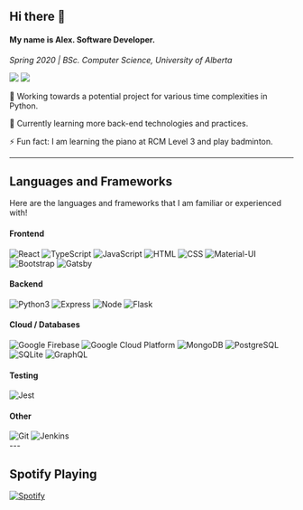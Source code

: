 ## Hi there 👋

#### My name is Alex. Software Developer.

_Spring 2020 | BSc. Computer Science, University of Alberta_

[<img src="https://img.shields.io/badge/linkedin%20-%230077B5.svg?&style=for-the-badge&logo=linkedin&logoColor=white"/>][linkedin]
[<img src="https://img.shields.io/badge/leetcode-orange?&style=for-the-badge&logo=leetcode&logoColor=white" />][leetcode]

🔭 Working towards a potential project for various time complexities in Python.

🌱 Currently learning more back-end technologies and practices.

⚡ Fun fact: I am learning the piano at RCM Level 3 and play badminton.

---

## Languages and Frameworks

Here are the languages and frameworks that I am familiar or experienced with!

#### Frontend

<div>
  <img alt="React" src="https://img.shields.io/badge/react%20-%2320232a.svg?&style=for-the-badge&logo=react&logoColor=%2361DAFB"/>
  <img alt="TypeScript" src="https://img.shields.io/badge/typescript%20-%23007ACC.svg?&style=for-the-badge&logo=typescript&logoColor=white"/>
  <img alt="JavaScript" src="https://img.shields.io/badge/javascript%20-%23323330.svg?&style=for-the-badge&logo=javascript&logoColor=%23F7DF1E"/>
  <img alt="HTML" src="https://img.shields.io/badge/html5%20-%23E34F26.svg?&style=for-the-badge&logo=html5&logoColor=white"/>
  <img alt="CSS" src="https://img.shields.io/badge/css3%20-%231572B6.svg?&style=for-the-badge&logo=css3&logoColor=white"/>
  <img alt="Material-UI" src="https://img.shields.io/badge/material%20ui%20-%230081CB.svg?&style=for-the-badge&logo=material-ui&logoColor=white"/>
  <img alt="Bootstrap" src="https://img.shields.io/badge/bootstrap%20-%23563D7C.svg?&style=for-the-badge&logo=bootstrap&logoColor=white"/>
  <img alt="Gatsby" src="https://img.shields.io/badge/Gatsby-purple?style=for-the-badge&logo=gatsby"/>
</div>

#### Backend

<div>
  <img alt="Python3" src="https://img.shields.io/badge/python%20-%2314354C.svg?&style=for-the-badge&logo=python&logoColor=white"/>
  <img alt="Express" src="https://img.shields.io/badge/express.js%20-%23404d59.svg?&style=for-the-badge"/>
  <img alt="Node" src="https://img.shields.io/badge/node.js%20-%2343853D.svg?&style=for-the-badge&logo=node.js&logoColor=white"/>
  <img alt="Flask" src="https://img.shields.io/badge/flask%20-%23000.svg?&style=for-the-badge&logo=flask&logoColor=white"/>
</div>

#### Cloud / Databases

<div>
  <img alt="Google Firebase" src="https://img.shields.io/badge/firebase%20-%23039BE5.svg?&style=for-the-badge&logo=firebase"/>
  <img alt="Google Cloud Platform" src="https://img.shields.io/badge/Google%20Cloud%20-%234285F4.svg?&style=for-the-badge&logo=google-cloud&logoColor=white"/>
  <img alt="MongoDB" src ="https://img.shields.io/badge/MongoDB-%234ea94b.svg?&style=for-the-badge&logo=mongodb&logoColor=white"/>
  <img alt="PostgreSQL" src="https://img.shields.io/badge/postgres-%23316192.svg?&style=for-the-badge&logo=postgresql&logoColor=white"/>
  <img alt="SQLite" src="https://img.shields.io/badge/sqlite-%2307405e.svg?&style=for-the-badge&logo=sqlite&logoColor=white"/>
  <img alt="GraphQL" src="https://img.shields.io/badge/GraphQL-violet?style=for-the-badge&logo=graphql" />
</div>

#### Testing

<div>
  <img alt="Jest" src="https://img.shields.io/badge/Jest%20Testing%20Library-red?style=for-the-badge&logo=jest" />
</div>

#### Other

<div>
  <img alt="Git" src="https://img.shields.io/badge/git%20-%23F05033.svg?&style=for-the-badge&logo=git&logoColor=white"/>
  <img alt="Jenkins" src="https://img.shields.io/badge/jenkins%20-%232C5263.svg?&style=for-the-badge&logo=jenkins&logoColor=white"/>
</div>
---

## Spotify Playing

[![Spotify](https://alex-spotify-playing.vercel.app/api/spotify)](https://open.spotify.com/user/6qd5idfg40xamigri9tocmhy4?si=W7sRVvXjQnyk79bahwjlsA)

[react-logo]: https://upload.wikimedia.org/wikipedia/commons/thumb/a/a7/React-icon.svg/1024px-React-icon.svg.png
[website]: https://alex-dong.com
[leetcode]: https://leetcode.com/dongqingli/
[linkedin]: https://linkedin.com/in/dongalex/
[devpost]: https://devpost.com/AlexDong?ref_content=user-portfolio&ref_feature=portfolio&ref_medium=global-nav
